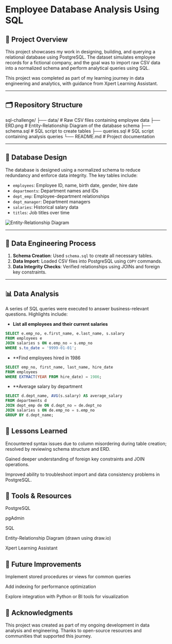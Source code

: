 # Employee Database Analysis Using SQL

## 📘 Project Overview

This project showcases my work in designing, building, and querying a relational database using PostgreSQL. The dataset simulates employee records for a fictional company, and the goal was to import raw CSV data into a normalized schema and perform analytical queries using SQL.

This project was completed as part of my learning journey in data engineering and analytics, with guidance from Xpert Learning Assistant.

---

## 🗂️ Repository Structure

sql-challenge/
├── data/ # Raw CSV files containing employee data
├── ERD.png # Entity-Relationship Diagram of the database schema
├── schema.sql # SQL script to create tables
├── queries.sql # SQL script containing analysis queries
└── README.md # Project documentation


---

## 🧱 Database Design

The database is designed using a normalized schema to reduce redundancy and enforce data integrity. The key tables include:

- `employees`: Employee ID, name, birth date, gender, hire date
- `departments`: Department names and IDs
- `dept_emp`: Employee-department relationships
- `dept_manager`: Department managers
- `salaries`: Historical salary data
- `titles`: Job titles over time

![Entity-Relationship Diagram](ERD.png)

---

## 🔧 Data Engineering Process

1. **Schema Creation**: Used `schema.sql` to create all necessary tables.
2. **Data Import**: Loaded CSV files into PostgreSQL using `COPY` commands.
3. **Data Integrity Checks**: Verified relationships using JOINs and foreign key constraints.

---

## 📊 Data Analysis

A series of SQL queries were executed to answer business-relevant questions. Highlights include:

- **List all employees and their current salaries**  
```sql
SELECT e.emp_no, e.first_name, e.last_name, s.salary
FROM employees e
JOIN salaries s ON e.emp_no = s.emp_no
WHERE s.to_date = '9999-01-01';
```

- **Find employees hired in 1986
```sql
SELECT emp_no, first_name, last_name, hire_date
FROM employees
WHERE EXTRACT(YEAR FROM hire_date) = 1986;
```

- **Average salary by department
```sql
SELECT d.dept_name, AVG(s.salary) AS average_salary
FROM departments d
JOIN dept_emp de ON d.dept_no = de.dept_no
JOIN salaries s ON de.emp_no = s.emp_no
GROUP BY d.dept_name;
```

## 🧠 Lessons Learned
Encountered syntax issues due to column misordering during table creation; resolved by reviewing schema structure and ERD.

Gained deeper understanding of foreign key constraints and JOIN operations.

Improved ability to troubleshoot import and data consistency problems in PostgreSQL.

## 🧰 Tools & Resources
PostgreSQL

pgAdmin

SQL

Entity-Relationship Diagram (drawn using draw.io)

Xpert Learning Assistant

## 🚀 Future Improvements
Implement stored procedures or views for common queries

Add indexing for performance optimization

Explore integration with Python or BI tools for visualization

## 📝 Acknowledgments
This project was created as part of my ongoing development in data analysis and engineering. Thanks to open-source resources and communities that supported this journey.




